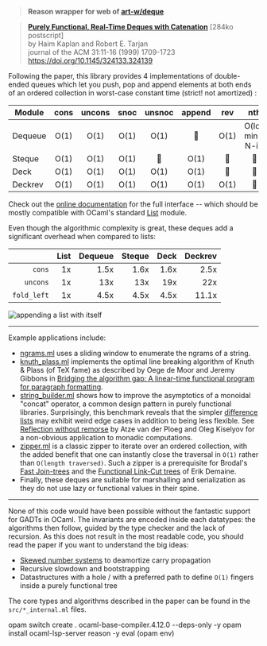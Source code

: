 > **Reason wrapper for web of [art-w/deque](https://github.com/art-w/deque)** 

> **[Purely Functional, Real-Time Deques with Catenation]** \[284ko postscript\] \
> by Haim Kaplan and Robert E. Tarjan \
> journal of the ACM 31:11-16 (1999) 1709-1723 https://doi.org/10.1145/324133.324139

Following the paper, this library provides 4 implementations of double-ended
queues which let you push, pop and append elements at both ends of an ordered
collection in worst-case constant time (strict! not amortized) :

| Module  | cons | uncons | snoc | unsnoc          | append          | rev             | nth                |
|---------|:----:|:------:|:----:|:---------------:|:---------------:|:---------------:|:------------------:|
| Dequeue | O(1) | O(1)   | O(1) | O(1)            | :no_entry_sign: | O(1)            | O(log min(i, N-i)) |
| Steque  | O(1) | O(1)   | O(1) | :no_entry_sign: | O(1)            | :no_entry_sign: | :no_entry_sign:    |
| Deck    | O(1) | O(1)   | O(1) | O(1)            | O(1)            | :no_entry_sign: | :no_entry_sign:    |
| Deckrev | O(1) | O(1)   | O(1) | O(1)            | O(1)            | O(1)            | :no_entry_sign:    |

Check out the [online documentation] for the full interface -- which should be
mostly compatible with OCaml's standard [List] module.

Even though the algorithmic complexity is great, these deques add a significant
overhead when compared to lists:

|             | List | Dequeue | Steque | Deck  | Deckrev |
|------------:|-----:|--------:|-------:|------:|--------:|
| `cons`      | 1x   | 1.5x    | 1.6x    | 1.6x  | 2.5x    |
| `uncons`    | 1x   | 13x     | 13x     | 19x   | 22x     |
| `fold_left` | 1x   | 4.5x    | 4.5x    | 4.5x  | 11.1x   |

![appending a list with itself](https://art-w.github.io/deque/append.png)

---

Example applications include:

- [ngrams.ml](examples/ngrams.ml) uses a sliding window to enumerate the ngrams
  of a string.
- [knuth_plass.ml](examples/knuth_plass.ml) implements the optimal line
  breaking algorithm of Knuth & Plass (of TeX fame) as described by Oege de
  Moor and Jeremy Gibbons in [Bridging the algorithm gap: A linear-time
  functional program for paragraph formatting].
- [string_builder.ml](examples/string_builder.ml) shows how to improve the
  asymptotics of a monoidal "concat" operator, a common design pattern in
  purely functional libraries. Surprisingly, this benchmark reveals that the
  simpler [difference lists] may exhibit weird edge cases in addition to being
  less flexible. See [Reflection without remorse] by Atze van der Ploeg and
  Oleg Kiselyov for a non-obvious application to monadic computations.
- [zipper.ml](examples/zipper.ml) is a classic zipper to iterate over an
  ordered collection, with the added benefit that one can instantly close the
  traversal in `O(1)` rather than `O(length traversed)`. Such a zipper is a
  prerequisite for Brodal's [Fast Join-trees] and the [Functional Link-Cut
  trees] of Erik Demaine.
- Finally, these deques are suitable for marshalling and serialization as they
  do not use lazy or functional values in their spine.

---

None of this code would have been possible without the fantastic support for
GADTs in OCaml. The invariants are encoded inside each datatypes: the
algorithms then follow, guided by the type checker and the lack of recursion.
As this does not result in the most readable code, you should read the paper if
you want to understand the big ideas:

- [Skewed number systems] to deamortize carry propagation
- Recursive slowdown and bootstrapping
- Datastructures with a hole / with a preferred path to define `O(1)` fingers
  inside a purely functional tree

The core types and algorithms described in the paper can be found in the
`src/*_internal.ml` files.

[Purely Functional, Real-Time Deques with Catenation]: http://www.cs.tau.ac.il/~haimk/papers/jacm-deq.ps
[online documentation]: https://art-w.github.io/deque/deque/Deque
[List]: https://caml.inria.fr/pub/docs/manual-ocaml/libref/List.html
[Skewed number systems]: https://en.wikipedia.org/wiki/Skew_binary_number_system
[Bridging the algorithm gap: A linear-time functional program for paragraph formatting]: https://doi.org/10.1016/S0167-6423(99)00005-2
[difference lists]: https://en.wikipedia.org/wiki/Difference_list
[Reflection without remorse]: https://doi.org/10.1145/2775050.2633360
[Fast Join-trees]: https://doi.org/10.1007/11841036_18
[Functional Link-Cut trees]: http://erikdemaine.org/papers/ConfluentTries_Algorithmica/

opam switch create . ocaml-base-compiler.4.12.0 --deps-only -y opam install ocaml-lsp-server reason -y eval (opam env)
